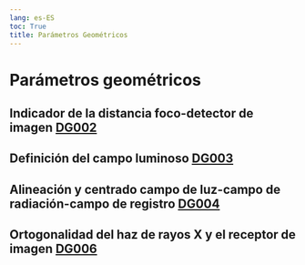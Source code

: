 ```yaml
---
lang: es-ES
toc: True
title: Parámetros Geométricos
---
```


# Parámetros geométricos

## Indicador de la distancia foco-detector de imagen [DG002](PECCRD2011/DG002.md)


## Definición del campo luminoso [DG003](PECCRD2011/DG003.md)


##  Alineación y centrado campo de luz-campo de radiación-campo de registro [DG004](PECCRD2011/DG004.md)


## Ortogonalidad del haz de rayos X y el receptor de imagen [DG006](PECCRD2011/DG006.md)
